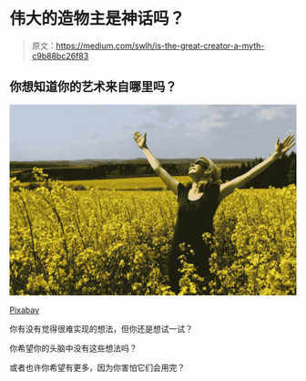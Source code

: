 # 伟大的造物主是神话吗？

> 原文：<https://medium.com/swlh/is-the-great-creator-a-myth-c9b88bc26f83>

## 你想知道你的艺术来自哪里吗？

![](img/65308b2d72cdcac630af3b33d3062a41.png)

[Pixabay](https://pixabay.com/photos/worshipping-god-happy-grateful-2101347/)

你有没有觉得很难实现的想法，但你还是想试一试？

你希望你的头脑中没有这些想法吗？

或者也许你希望有更多，因为你害怕它们会用完？